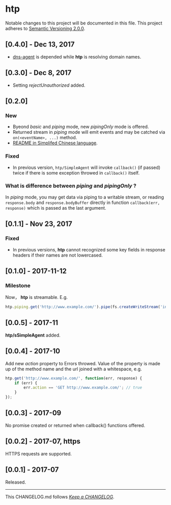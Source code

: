 #   htp

Notable changes to this project will be documented in this file. This project adheres to [Semantic Versioning 2.0.0](http://semver.org/).

##	[0.4.0] - Dec 13, 2017

*	[dns-agent](https://www.npmjs.com/package/dns-agent) is depended while __htp__ is resolving domain names.

##	[0.3.0] - Dec 8, 2017

*	Setting *rejectUnauthorized* added.

##	[0.2.0]

###	New

*	Byeond *basic* and *piping* mode, new *pipingOnly* mode is offered.
*	Returned stream in *piping* mode will emit events and may be catched via `on(<eventName>, ...)` method.
*	[README in Simplifed Chinese language](./README.zh_CN.md).

###	Fixed

*	In previous version, `htp/SimpleAgent` will invoke `callback()` (if passed) twice if there is some exception throwed in `callback()` itself.

###	What is difference between *piping* and *pipingOnly* ?

In *piping* mode, you may get data via piping to a writable stream, or reading `response.body` and `response.bodyBuffer` directly in function `callback(err, response)` which is passed as the last argument.

##	[0.1.1] - Nov 23, 2017

###	Fixed

*	In previous versions, __htp__ cannot recognized some key fields in response headers if their names are not lowercased. 

##	[0.1.0] - 2017-11-12

###	Milestone

Now， __htp__ is streamable. E.g.  
```javascript
htp.piping.get('http://www.example.com/').pipe(fs.createWriteStream('index.html'));
```

##	[0.0.5] - 2017-11

__htp/sSimpleAgent__ added.

##	[0.0.4] - 2017-10

Add new *action* property to Errors throwed. Value of the property is made up of the method name and the url joined with a whitespace, e.g.
```javascript
htp.get('http://www.example.com/', function(err, response) {
	if (err) {
		err.action == 'GET http://www.example.com/'; // true
	}
});
```

##  [0.0.3] - 2017-09

No promise created or returned when callback() functions offered.

##	[0.0.2] - 2017-07, https

HTTPS requests are supported.

##	[0.0.1] - 2017-07

Released.

---
This CHANGELOG.md follows [*Keep a CHANGELOG*](http://keepachangelog.com/).
